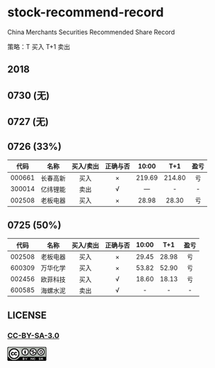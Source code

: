 # stock-recommend-record
China Merchants Securities Recommended Share Record

策略：T 买入 T+1 卖出

## 2018

## 0730 (无)

## 0727 (无)

## 0726 (33%)

| 代码    | 名称       | 买入/卖出  | 正确与否 | 10:00 | T+1 | 盈亏|
| :---:   | :---:     | :---:     | :---:|:---:|:---:| :---:|
| 000661  | 长春高新   | 买入      | ×    | 219.69| 214.80| 亏|
| 300014  | 亿纬锂能   | 卖出      | √    | —    |-  | - |
| 002508  | 老板电器   | 买入      | ×    | 28.98|28.30  |亏  |



## 0725 (50%)

| 代码    | 名称       | 买入/卖出  | 正确与否 | 10:00 | T+1 | 盈亏|
| :---:   | :---:     | :---:     | :---:| :---:|:---:| :---:|
| 002508  | 老板电器   | 买入      | ×    | 29.45 |28.98| 亏|
| 600309  | 万华化学   | 买入      | ×    | 53.82 |52.90| 亏|
| 002456  | 欧菲科技   | 买入      | √    | 18.60 |18.13| 亏|
| 600585  | 海螺水泥   | 卖出      | √    |  -    | -   | - |


## LICENSE

### [CC-BY-SA-3.0](https://creativecommons.org/licenses/by-nc-sa/3.0/cn/)

[![](LICENSE.png)](https://creativecommons.org/licenses/by-nc-sa/3.0/cn/)

